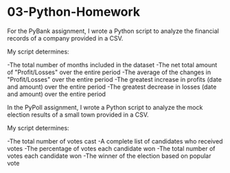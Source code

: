# 03-Python-Homework
For the PyBank assignment, I wrote a Python script to analyze the financial records of a company provided in a CSV.

My script determines:

-The total number of months included in the dataset
-The net total amount of "Profit/Losses" over the entire period
-The average of the changes in "Profit/Losses" over the entire period
-The greatest increase in profits (date and amount) over the entire period
-The greatest decrease in losses (date and amount) over the entire period

In the PyPoll assignment, I wrote a Python script to analyze the mock election results of a small town provided in a CSV.

My script determines:

-The total number of votes cast
-A complete list of candidates who received votes
-The percentage of votes each candidate won
-The total number of votes each candidate won
-The winner of the election based on popular vote
